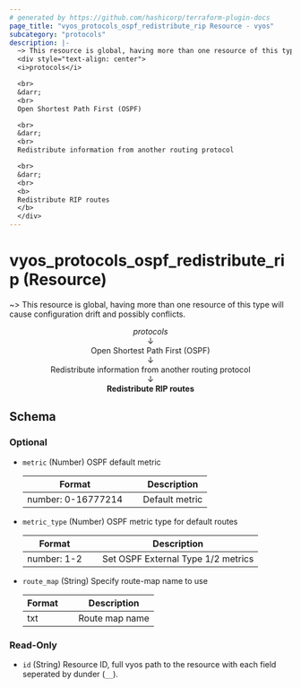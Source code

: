 ```yaml
---
# generated by https://github.com/hashicorp/terraform-plugin-docs
page_title: "vyos_protocols_ospf_redistribute_rip Resource - vyos"
subcategory: "protocols"
description: |-
  ~> This resource is global, having more than one resource of this type will cause configuration drift and possibly conflicts.
  <div style="text-align: center">
  <i>protocols</i>

  <br>
  &darr;
  <br>
  Open Shortest Path First (OSPF)

  <br>
  &darr;
  <br>
  Redistribute information from another routing protocol

  <br>
  &darr;
  <br>
  <b>
  Redistribute RIP routes
  </b>
  </div>
---
```


# vyos_protocols_ospf_redistribute_rip (Resource)

~> This resource is global, having more than one resource of this type will cause configuration drift and possibly conflicts.

<div style="text-align: center">
<i>protocols</i>

<br>
&darr;
<br>
Open Shortest Path First (OSPF)

<br>
&darr;
<br>
Redistribute information from another routing protocol

<br>
&darr;
<br>
<b>
Redistribute RIP routes
</b>
</div>



<!-- schema generated by tfplugindocs -->
## Schema

### Optional

- `metric` (Number) OSPF default metric

    |  Format &emsp; | Description  |
    |----------|---------------|
    |  number: 0-16777214  &emsp; |  Default metric  |
- `metric_type` (Number) OSPF metric type for default routes

    |  Format &emsp; | Description  |
    |----------|---------------|
    |  number: 1-2  &emsp; |  Set OSPF External Type 1/2 metrics  |
- `route_map` (String) Specify route-map name to use

    |  Format &emsp; | Description  |
    |----------|---------------|
    |  txt  &emsp; |  Route map name  |

### Read-Only

- `id` (String) Resource ID, full vyos path to the resource with each field seperated by dunder (`__`).
